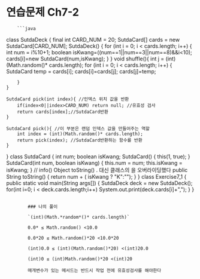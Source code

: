 # 연습문제 Ch7-2

        ```java
class SutdaDeck {
    final int CARD_NUM = 20;
    SutdaCard[] cards = new SutdaCard[CARD_NUM];
    SutdaDeck() {
        for (int i = 0; i < cards.length; i++) {
            int num = i%10+1;
            boolean isKwang=((num==1||num==3||num==8)&&i<10);
            cards[i]=new SutdaCard(num,isKwang);
        }
    }
    void shuffle(){
        int j = (int)(Math.random()* cards.length);
        for (int i = 0; i < cards.length; i++) {
            SutdaCard temp = cards[i];
            cards[i]=cards[j];
            cards[j]=temp;

        }
    }

    SutdaCard pick(int index){ //인덱스 위치 값을 반환
        if(index<0||index>CARD_NUM) return null; //유효성 검사
        return cards[index];//SutdaCard반환
    }

    SutdaCard pick(){ //이 부분은 랜덤 인덱스 값을 만들어주는 역할
        int index = (int)(Math.random()* cards.length);
        return pick(index); //SutdaCard반환하는 함수를 반환
    }
}
class SutdaCard {
    int num;
    boolean isKwang;
    SutdaCard() {
        this(1, true);
    }
    SutdaCard(int num, boolean isKwang) {
        this.num = num;
        this.isKwang = isKwang;
    }
    // info() Object toString() . 대신 클래스의 을 오버라이딩했다
    public String toString() {
        return num + ( isKwang ? "K":"");
    }
}
class Exercise7_1 {
    public static void main(String args[]) {
        SutdaDeck deck = new SutdaDeck();
        for(int i=0; i < deck.cards.length;i++)
            System.out.print(deck.cards[i]+",");
    }
}
```

        ### 나의 풀이

        `(int)(Math.*random*()* cards.length)`

        0.0* ≤ Math.random() <10.0

        0.0*20 ≤ Math.random()*20 <10.0*20

        (int)0.0 ≤ (int)(Math.random()*20) <(int)20.0

        (int)0 ≤ (int)Math.random()*20 <(int)20

        매개변수가 있는 메서드는 반드시 작업 전에 유효성검사를 해야한다